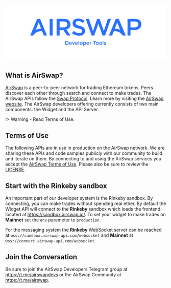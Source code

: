 ![alt text](./assets/logo/AirSwap-Developer-Tools-Logo.png)

## What is AirSwap?

[AirSwap](https://airswap.io/) is a peer-to-peer network for trading Ethereum tokens. Peers discover each other through search and connect to make trades. The AirSwap APIs follow the [Swap Protocol](https://swap.tech/whitepaper). Learn more by visiting the [AirSwap website](https://airswap.io/). The AirSwap developers offering currently consists of two main components: the Widget and the API Server.

!> Warning - Read Terms of Use.

## Terms of Use

The following APIs are in use in production on the AirSwap network. We are sharing these APIs and code samples publicly with our community to build and iterate on them. By connecting to and using the AirSwap services you accept the [AirSwap Terms of Use](https://swap.tech/airswap-terms-of-use.pdf). Please also be sure to review the [LICENSE](LICENSE.md).

## Start with the Rinkeby sandbox

An important part of our developer system is the Rinkeby sandbox. By connecting, you can make trades without spending real ether. By default the Widget API will connect to the **Rinkeby** sandbox which loads the frontend located at https://sandbox.airswap.io/. To set your widget to make trades on **Mainnet** set the `env` parameter to `production`.

For the messaging system the **Rinkeby** WebSocket server can be reached at `wss://sandbox.airswap-api.com/websocket` and **Mainnet** at `wss://connect.airswap-api.com/websocket`.

## Join the Conversation

Be sure to join the AirSwap Developers Telegram group at https://t.me/airswapdevs or the AirSwap Community at https://t.me/airswap.
